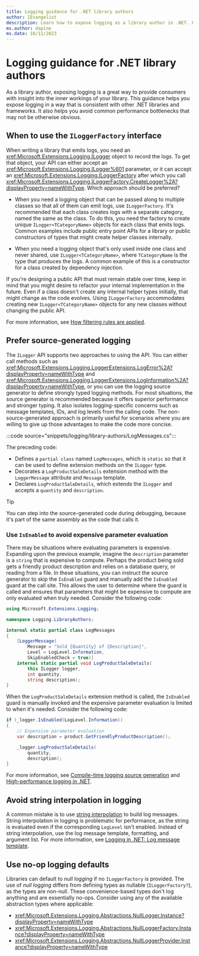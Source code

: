 ```yaml
---
title: Logging guidance for .NET library authors
author: IEvangelist
description: Learn how to expose logging as a library author in .NET. Follow the guidance to ensure your library is correctly exposed to consumers.
ms.author: dapine
ms.date: 10/11/2023
---
```


# Logging guidance for .NET library authors

As a library author, exposing logging is a great way to provide consumers with insight into the inner workings of your library. This guidance helps you expose logging in a way that is consistent with other .NET libraries and frameworks. It also helps you avoid common performance bottlenecks that may not be otherwise obvious.

## When to use the `ILoggerFactory` interface

When writing a library that emits logs, you need an <xref:Microsoft.Extensions.Logging.ILogger> object to record the logs. To get that object, your API can either accept an <xref:Microsoft.Extensions.Logging.ILogger%601> parameter, or it can accept an <xref:Microsoft.Extensions.Logging.ILoggerFactory> after which you call <xref:Microsoft.Extensions.Logging.ILoggerFactory.CreateLogger%2A?displayProperty=nameWithType>. Which approach should be preferred?

- When you need a logging object that can be passed along to multiple classes so that all of them can emit logs, use `ILoggerFactory`. It's recommended that each class creates logs with a separate category, named the same as the class. To do this, you need the factory to create unique `ILogger<TCategoryName>` objects for each class that emits logs. Common examples include public entry point APIs for a library or public constructors of types that might create helper classes internally.

- When you need a logging object that's only used inside one class and never shared, use `ILogger<TCategoryName>`, where `TCategoryName` is the type that produces the logs. A common example of this is a constructor for a class created by dependency injection.

If you're designing a public API that must remain stable over time, keep in mind that you might desire to refactor your internal implementation in the future. Even if a class doesn't create any internal helper types initially, that might change as the code evolves. Using `ILoggerFactory` accommodates creating new `ILogger<TCategoryName>` objects for any new classes without changing the public API.

For more information, see [How filtering rules are applied](logging.md#how-filtering-rules-are-applied).

## Prefer source-generated logging

The `ILogger` API supports two approaches to using the API. You can either call methods such as <xref:Microsoft.Extensions.Logging.LoggerExtensions.LogError%2A?displayProperty=nameWithType> and <xref:Microsoft.Extensions.Logging.LoggerExtensions.LogInformation%2A?displayProperty=nameWithType>, or you can use the logging source generator to define strongly typed logging methods. For most situations, the source generator is recommended because it offers superior performance and stronger typing. It also isolates logging-specific concerns such as message templates, IDs, and log levels from the calling code. The non-source-generated approach is primarily useful for scenarios where you are willing to give up those advantages to make the code more concise.

:::code source="snippets/logging/library-authors/LogMessages.cs":::

The preceding code:

- Defines a `partial class` named `LogMessages`, which is `static` so that it can be used to define extension methods on the `ILogger` type.
- Decorates a `LogProductSaleDetails` extension method with the `LoggerMessage` attribute and `Message` template.
- Declares `LogProductSaleDetails`, which extends the `ILogger` and accepts a `quantity` and `description`.

> [!TIP]
> You can step into the source-generated code during debugging, because it's part of the same assembly as the code that calls it.

### Use `IsEnabled` to avoid expensive parameter evaluation

There may be situations where evaluating parameters is expensive. Expanding upon the previous example, imagine the `description` parameter is a `string` that is expensive to compute. Perhaps the product being sold gets a friendly product description and relies on a database query, or reading from a file. In these situations, you can instruct the source generator to skip the `IsEnabled` guard and manually add the `IsEnabled` guard at the call site. This allows the user to determine where the guard is called and ensures that parameters that might be expensive to compute are only evaluated when truly needed. Consider the following code:

```csharp
using Microsoft.Extensions.Logging;

namespace Logging.LibraryAuthors;

internal static partial class LogMessages
{
    [LoggerMessage(
        Message = "Sold {Quantity} of {Description}",
        Level = LogLevel.Information,
        SkipEnabledCheck = true)]
    internal static partial void LogProductSaleDetails(
        this ILogger logger,
        int quantity,
        string description);
}
```

When the `LogProductSaleDetails` extension method is called, the `IsEnabled` guard is manually invoked and the expensive parameter evaluation is limited to when it's needed. Consider the following code:

```csharp
if (_logger.IsEnabled(LogLevel.Information))
{
    // Expensive parameter evaluation
    var description = product.GetFriendlyProductDescription();

    _logger.LogProductSaleDetails(
        quantity,
        description);
}
```

For more information, see [Compile-time logging source generation](logger-message-generator.md) and [High-performance logging in .NET](high-performance-logging.md).

## Avoid string interpolation in logging

A common mistake is to use [string interpolation](../../csharp/tutorials/string-interpolation.md) to build log messages. String interpolation in logging is problematic for performance, as the string is evaluated even if the corresponding `LogLevel` isn't enabled. Instead of string interpolation, use the log message template, formatting, and argument list. For more information, see [Logging in .NET: Log message template](logging.md#log-message-template).

## Use no-op logging defaults

Libraries can default to _null logging_ if no `ILoggerFactory` is provided. The use of _null logging_ differs from defining types as nullable (`ILoggerFactory?`), as the types are non-null. These convenience-based types don't log anything and are essentially no-ops. Consider using any of the available abstraction types where applicable:

- <xref:Microsoft.Extensions.Logging.Abstractions.NullLogger.Instance?displayProperty=nameWithType>
- <xref:Microsoft.Extensions.Logging.Abstractions.NullLoggerFactory.Instance?displayProperty=nameWithType>
- <xref:Microsoft.Extensions.Logging.Abstractions.NullLoggerProvider.Instance?displayProperty=nameWithType>

